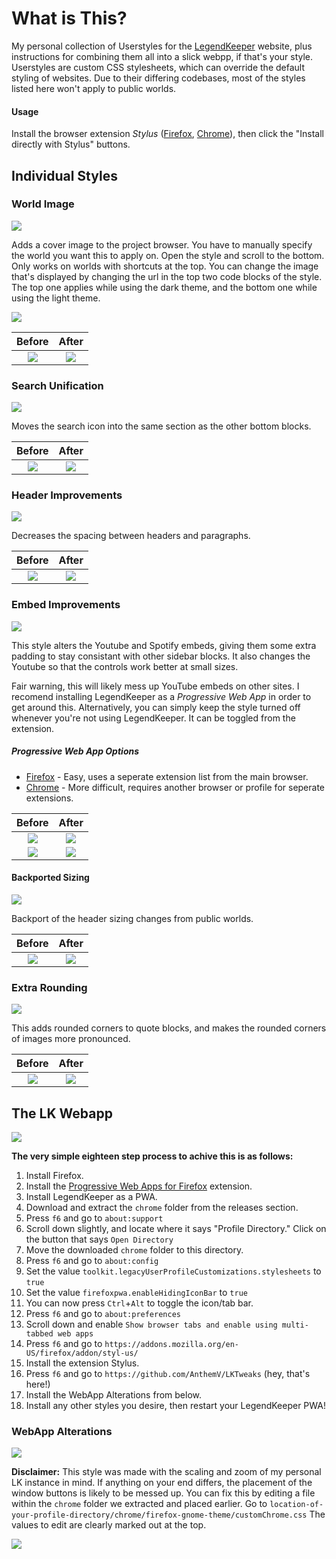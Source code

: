 # What is This?
My personal collection of Userstyles for the [LegendKeeper](https://www.legendkeeper.com/) website, plus instructions for combining them all into a slick webpp, if that's your style. Userstyles are custom CSS stylesheets, which can override the default styling of websites. Due to their differing codebases, most of the styles listed here won't apply to public worlds.

#### Usage
Install the browser extension *Stylus* ([Firefox](https://addons.mozilla.org/en-US/firefox/addon/styl-us/), [Chrome](https://chrome.google.com/webstore/detail/stylus/clngdbkpkpeebahjckkjfobafhncgmne)), then click the "Install directly with Stylus" buttons.




## Individual Styles 


### World Image
  
<p align="left">
  <a target="_blank" rel="noopener noreferrer" href="https://github.com/AnthemV/LKTweaks/raw/main/LKTweaks-World-Image.user.styl">
    <img src="https://img.shields.io/badge/Install%20directly%20with-Stylus-116b59.svg?longCache=true&style=flat"/>
  </a>
 </p>
  
Adds a cover image to the project browser. You have to manually specify the world you want this to apply on. Open the style and scroll to the bottom. Only works on worlds with shortcuts at the top. You can change the image that's displayed by changing the url in the top two code blocks of the style. The top one applies while using the dark theme, and the bottom one while using the light theme.


![](https://github.com/AnthemV/LKTweaks/blob/main/Screenshots/exampleworld.png?raw=true)


 
   Before             |  After 
:-------------------------:|:-------------------------:
![](https://github.com/AnthemV/LKTweaks/blob/main/Screenshots/BeforeWorldImage.png?raw=true)  |  ![](https://github.com/AnthemV/LKTweaks/blob/main/Screenshots/AftterWorldImage.png?raw=true)


  ### Search Unification 
  
<p align="left">
  <a target="_blank" rel="noopener noreferrer" href="https://github.com/AnthemV/LKTweaks/raw/main/LKTweaks-Search.user.styl">
    <img src="https://img.shields.io/badge/Install%20directly%20with-Stylus-116b59.svg?longCache=true&style=flat"/>
  </a>
 </p>
  
Moves the search icon into the same section as the other bottom blocks. 

 
   Before             |  After 
:-------------------------:|:-------------------------:
![](https://github.com/AnthemV/LKTweaks/blob/main/Screenshots/BeforeSearch2.png?raw=true)  |  ![](https://github.com/AnthemV/LKTweaks/blob/main/Screenshots/AfterSearch2.png?raw=true)


  ### Header Improvements
  
<p align="left">
  <a target="_blank" rel="noopener noreferrer" href="https://github.com/AnthemV/LKTweaks/raw/main/LKTweaks-Headers.user.styl">
    <img src="https://img.shields.io/badge/Install%20directly%20with-Stylus-116b59.svg?longCache=true&style=flat"/>
  </a>
 </p>
  
Decreases the spacing between headers and paragraphs.

 
   Before             |  After 
:-------------------------:|:-------------------------:
![](https://github.com/AnthemV/LKTweaks/blob/main/Screenshots/BeforeHeaaders.png?raw=true)  |  ![](https://github.com/AnthemV/LKTweaks/blob/main/Screenshots/AfterHeaders.png?raw=true)






### Embed Improvements 

<p align="left">
  <a target="_blank" rel="noopener noreferrer" href="https://github.com/AnthemV/LKTweaks/raw/main/LKTweaks-Embeds.user.styl">
    <img src="https://img.shields.io/badge/Install%20directly%20with-Stylus-116b59.svg?longCache=true&style=flat"/>
  </a>
 </p>

This style alters the Youtube and Spotify embeds, giving them some extra padding to stay consistant with other sidebar blocks. It also changes the Youtube so that the controls work better at small sizes. 

Fair warning, this will likely mess up YouTube embeds on other sites. I recomend installing LegendKeeper as a *Progressive Web App* in order to get around this. Alternatively, you can simply keep the style turned off whenever you're not using LegendKeeper. It can be toggled from the extension.

##### Progressive Web App Options
* [Firefox](https://addons.mozilla.org/en-US/firefox/addon/pwas-for-firefox/) - Easy, uses a seperate extension list from the main browser.
* [Chrome](https://support.google.com/chrome/answer/9658361) - More difficult, requires another browser or profile for seperate extensions.


Before             |  After 
:-------------------------:|:-------------------------:
![](https://github.com/AnthemV/LKTweaks/blob/main/Screenshots/Screenshot%20from%202023-03-03%2002-07-55.png?raw=true)  |  ![](https://github.com/AnthemV/LKTweaks/blob/main/Screenshots/Screenshot%20from%202023-03-03%2002-07-31.png?raw=true)
![](https://github.com/AnthemV/LKTweaks/blob/main/Screenshots/Screenshot%20from%202023-03-03%2002-08-05.png?raw=true)  |  ![](https://github.com/AnthemV/LKTweaks/blob/main/Screenshots/Screenshot%20from%202023-03-03%2002-07-20.png?raw=true)


  #### Backported Sizing
  
<p align="left">
  <a target="_blank" rel="noopener noreferrer" href="https://github.com/AnthemV/LKTweaks/raw/main/LKTweaks-Backports.user.styl">
    <img src="https://img.shields.io/badge/Install%20directly%20with-Stylus-116b59.svg?longCache=true&style=flat"/>
  </a>
 </p>
  
Backport of the header sizing changes from public worlds.

 
   Before             |  After 
:-------------------------:|:-------------------------:
![](https://github.com/AnthemV/LKTweaks/blob/main/Screenshots/BeforeBackports.png?raw=true)  |  ![](https://github.com/AnthemV/LKTweaks/blob/main/Screenshots/AfterBackports.png?raw=true)

 
 ### Extra Rounding 
 
<p align="left">
  <a target="_blank" rel="noopener noreferrer" href="https://github.com/AnthemV/LKTweaks/raw/main/LKTweaks-Rounding.user.styl">
    <img src="https://img.shields.io/badge/Install%20directly%20with-Stylus-116b59.svg?longCache=true&style=flat"/>
  </a>
 </p>
 
This adds rounded corners to quote blocks, and makes the rounded corners of images more pronounced.

 
  Before             |  After 
:-------------------------:|:-------------------------:
![](https://github.com/AnthemV/LKTweaks/blob/main/Screenshots/BeforeRounding2.png?raw=true)  |  ![](https://github.com/AnthemV/LKTweaks/blob/main/Screenshots/AfterRounding2.png?raw=true)



## The LK Webapp
![](https://github.com/AnthemV/LKTweaks/blob/main/Screenshots/LkWebapp.png?raw=true)

**The very simple eighteen step process to achive this is as follows:**
1. Install Firefox.
2. Install the [Progressive Web Apps for Firefox](https://addons.mozilla.org/en-US/firefox/addon/pwas-for-firefox/) extension.
3. Install LegendKeeper as a PWA.
4. Download and extract the `chrome` folder from the releases section.
5. Press `f6` and go to `about:support`
6. Scroll down slightly, and locate where it says "Profile Directory." Click on the button that says `Open Directory`
7. Move the downloaded `chrome` folder to this directory. 
8. Press `f6` and go to `about:config`
9.  Set the value `toolkit.legacyUserProfileCustomizations.stylesheets` to `true`
10. Set the value `firefoxpwa.enableHidingIconBar` to `true`
11. You can now press `Ctrl`+`Alt` to toggle the icon/tab bar.
12. Press `f6` and go to `about:preferences`
13. Scroll down and enable `Show browser tabs and enable using multi-tabbed web apps`
14. Press `f6` and go to `https://addons.mozilla.org/en-US/firefox/addon/styl-us/`
15. Install the extension Stylus.
16. Press `f6` and go to `https://github.com/AnthemV/LKTweaks` (hey, that's here!)
17. Install the WebApp Alterations from below.
18. Install any other styles you desire, then restart your LegendKeeper PWA!



  ### WebApp Alterations
  
<p align="left">
  <a target="_blank" rel="noopener noreferrer" href="https://github.com/AnthemV/LKTweaks/raw/main/LKTweaks-Webapp.user.styl">
    <img src="https://img.shields.io/badge/Install%20directly%20with-Stylus-116b59.svg?longCache=true&style=flat"/>
  </a>
 </p>
 
 **Disclaimer:**
This style was made with the scaling and zoom of my personal LK instance in mind. If anything on your end differs, the placement of the window buttons is likely to be messed up. You can fix this by editing a file within the `chrome` folder we extracted and placed earlier. Go to `location-of-your-profile-directory/chrome/firefox-gnome-theme/customChrome.css` The values to edit are clearly marked out at the top. 

![](https://github.com/AnthemV/LKTweaks/blob/main/Screenshots/Howtoedit.png?raw=true)
